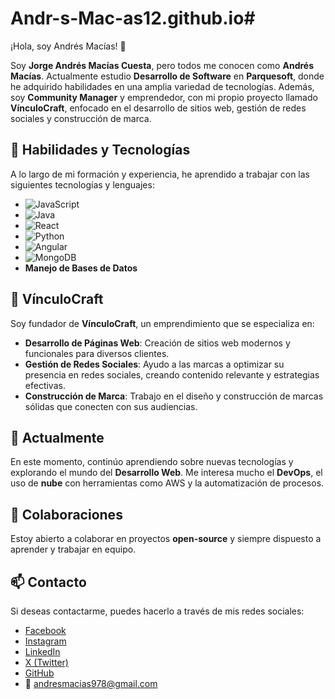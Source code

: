 # Andr-s-Mac-as12.github.io# 

¡Hola, soy Andrés Macías! 👋

Soy **Jorge Andrés Macías Cuesta**, pero todos me conocen como **Andrés Macías**. Actualmente estudio **Desarrollo de Software** en **Parquesoft**, donde he adquirido habilidades en una amplia variedad de tecnologías. Además, soy **Community Manager** y emprendedor, con mi propio proyecto llamado **VínculoCraft**, enfocado en el desarrollo de sitios web, gestión de redes sociales y construcción de marca.

## 🚀 Habilidades y Tecnologías

A lo largo de mi formación y experiencia, he aprendido a trabajar con las siguientes tecnologías y lenguajes:

- ![JavaScript](https://img.shields.io/badge/JavaScript-F7DF1E?style=for-the-badge&logo=javascript&logoColor=black)
- ![Java](https://img.shields.io/badge/Java-007396?style=for-the-badge&logo=java&logoColor=white)
- ![React](https://img.shields.io/badge/React-61DAFB?style=for-the-badge&logo=react&logoColor=black)
- ![Python](https://img.shields.io/badge/Python-3776AB?style=for-the-badge&logo=python&logoColor=white)
- ![Angular](https://img.shields.io/badge/Angular-DD0031?style=for-the-badge&logo=angular&logoColor=white)
- ![MongoDB](https://img.shields.io/badge/MongoDB-47A248?style=for-the-badge&logo=mongodb&logoColor=white)
- **Manejo de Bases de Datos**

## 💼 VínculoCraft

Soy fundador de **VínculoCraft**, un emprendimiento que se especializa en:

- **Desarrollo de Páginas Web**: Creación de sitios web modernos y funcionales para diversos clientes.
- **Gestión de Redes Sociales**: Ayudo a las marcas a optimizar su presencia en redes sociales, creando contenido relevante y estrategias efectivas.
- **Construcción de Marca**: Trabajo en el diseño y construcción de marcas sólidas que conecten con sus audiencias.

## 🌱 Actualmente

En este momento, continúo aprendiendo sobre nuevas tecnologías y explorando el mundo del **Desarrollo Web**. Me interesa mucho el **DevOps**, el uso de **nube** con herramientas como AWS y la automatización de procesos.

## 👯 Colaboraciones

Estoy abierto a colaborar en proyectos **open-source** y siempre dispuesto a aprender y trabajar en equipo.

## 📫 Contacto

Si deseas contactarme, puedes hacerlo a través de mis redes sociales:

- [Facebook](https://www.facebook.com/profile.php?id=100038440729505)  
- [Instagram](https://www.instagram.com/andresmacu12/)  
- [LinkedIn](https://www.linkedin.com/in/jorge-andr%C3%A9s-mac%C3%ADas-cuesta-a7a041311/)  
- [X (Twitter)](https://x.com/ma84892317)  
- [GitHub](https://github.com/Andrés-Macías12)  
- 📧 [andresmacias978@gmail.com](mailto:andresmacias978@gmail.com)

